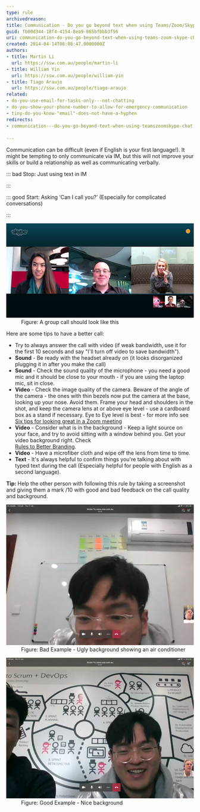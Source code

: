 ```yaml
---
type: rule
archivedreason: 
title: Communication - Do you go beyond text when using Teams/Zoom/Skype chat?
guid: fb00d344-18f4-4154-8ea9-865bfbbb3f56
uri: communication-do-you-go-beyond-text-when-using-teams-zoom-skype-chat
created: 2014-04-14T08:08:47.0000000Z
authors:
- title: Martin Li
  url: https://ssw.com.au/people/martin-li
- title: William Yin
  url: https://ssw.com.au/people/william-yin
- title: Tiago Araujo
  url: https://ssw.com.au/people/tiago-araujo
related:
- do-you-use-email-for-tasks-only---not-chatting
- do-you-show-your-phone-number-to-allow-for-emergency-communication
- tiny-do-you-know-"email"-does-not-have-a-hyphen
redirects:
- communication---do-you-go-beyond-text-when-using-teamszoomskype-chat

---
```


Communication can be difficult  (even if English is your first language!). It might be tempting to only communicate via IM, but this will not improve your skills or build a relationship as well as communicating verbally.


::: bad
Stop: Just using text in IM

:::



::: good
Start: Asking ‘Can I call you?’ (Especially for complicated conversations)

:::

<dl class="image"><dt> <img src="skype-conference.jpg" alt="skype-conference.jpg"> <br>
   </dt><dd>Figure: A group call should look like this <br></dd></dl>
Here are some tips to have a better call:

<!--endintro-->

* Try to always answer the call with video (if weak bandwidth, use it for the first 10 seconds and say "I'll turn off video to save bandwidth").
* **Sound** - Be ready with the headset already on (it looks disorganized plugging it in after you make the call)
* **Sound** - Check the sound quality of the microphone - you need a good mic and it should be close to your mouth - if you are using the laptop mic, sit in close.
* **Video** - Check the image quality of the camera. Beware of the angle of the camera - the ones with thin bezels now put the camera at the base, looking up your nose. Avoid them. Frame your head and shoulders in the shot, and keep the camera lens at or above eye level - use a cardboard box as a stand if necessary.
Eye to Eye level is best - for more info see [Six tips for looking great in a Zoom meeting](https://www.usatoday.com/story/tech/2020/04/11/zoom-meetings-go-better-these-6-tips-look-your-best/5125980002/)
* **Video** - Consider what is in the background - Keep a light source on your face, and try to avoid sitting with a window behind you.
Get your video background right. Check <br>      [Rules to Better Branding](/Rules-to-Better-Branding).
* **Video** - Have a microfiber cloth and wipe off the lens from time to time.
* **Text** - It's always helpful to confirm things you're talking about with typed text during the call (Especially helpful for people with English as a second language).


**Tip:** Help the other person with following this rule by taking a screenshot and giving them a mark /10 with good and bad feedback on the call quality and background.
<dl class="badImage"><dt>
      <img src="Bad-Video-Background-orgn.png" alt=""> 
   </dt><dd>Figure: Bad Example - Ugly background showing an air conditioner<br></dd></dl><dl class="goodImage"><dt>
      <img src="Good-Video-Background-orgn.png" alt=""> 
      <br>
   </dt><dd>Figure: Good Example - Nice background<br></dd></dl>
